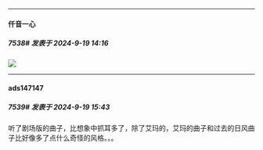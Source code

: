 ﻿
*****

####  仟音一心  
##### 7538#       发表于 2024-9-19 14:16

<img src="https://p.sda1.dev/19/82f5bd54b7bcf6a4854d7d2fe1c4a0b1/image.jpg" referrerpolicy="no-referrer">


*****

####  ads147147  
##### 7539#       发表于 2024-9-19 15:43

听了剧场版的曲子，比想象中抓耳多了，除了艾玛的，艾玛的曲子和过去的日风曲子比好像多了点什么奇怪的风格。。。

